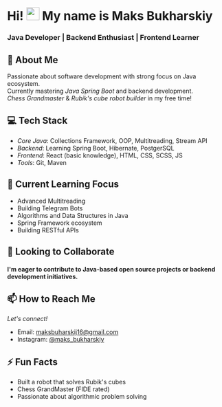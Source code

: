 <h1 align="left">Hi! <img src="https://github.com/blackcater/blackcater/raw/main/images/Hi.gif" height="30"/> My name is Maks Bukharskiy</h1>

<h3>Java Developer | Backend Enthusiast | Frontend Learner</h3>

<h2>🚀 About Me</h2>

Passionate about software development with strong focus on Java ecosystem. <br>
Currently mastering *Java Spring Boot* and backend development.<br>
*Chess Grandmaster* & *Rubik's cube robot builder* in my free time!

<h2>💻 Tech Stack</h2>

* *Core Java*: Collections Framework, OOP, Multitreading, Stream API
* *Backend*: Learning Spring Boot, Hibernate, PostgerSQL
* *Frontend*: React (basic knowledge), HTML, CSS, SCSS, JS
* *Tools*: Git, Maven

<h2>🌱 Current Learning Focus</h2>

* Advanced Multitreading
* Building Telegram Bots
* Algorithms and Data Structures in Java
* Spring Framework ecosystem
* Building RESTful APIs

<h2>💞️ Looking to Collaborate</h2>
<h4>I'm eager to contribute to Java-based open source projects or backend development initiatives.</h4>

<h2>📫 How to Reach Me</h2>

*Let's connect!*

* Email: maksbuharskij16@gmail.com
* Instagram: [@maks_bukharskiy](https://www.instagram.com/maks_bukharskiy/)

<h2>⚡ Fun Facts</h2>

* Built a robot that solves Rubik's cubes
* Chess GrandMaster (FIDE rated)
* Passionate about algorithmic problem solving
